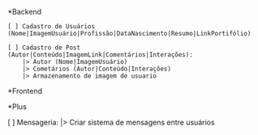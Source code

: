 \*Backend

    [ ] Cadastro de Usuários (Nome|ImagemUsuário|Profissão|DataNascimento|Resumo|LinkPortifólio)

    [ ] Cadastro de Post (Autor|Conteúdo|ImagemLink|Comentários|Interações):
        |> Autor (Nome|ImagemUsuário)
        |> Cometários (Autor|Conteúdo|Interações)
        |> Armazenamento de imagem de usuario

\*Frontend

\*Plus

[ ] Mensageria:
|> Criar sistema de mensagens entre usuários
